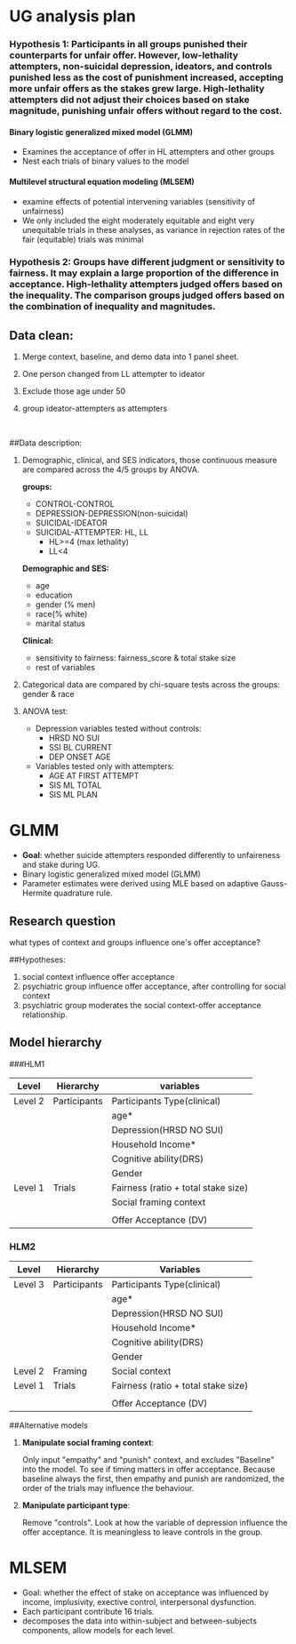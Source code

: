 

# UG analysis plan 

### **Hypothesis 1**: Participants in all groups punished their counterparts for unfair offer. However, low-lethality attempters, non-suicidal depression, ideators, and controls punished less as the cost of punishment increased, accepting more unfair offers as the stakes grew large. High-lethality attempters did not adjust their choices based on stake magnitude, punishing unfair offers without regard to the cost.

#### Binary logistic generalized mixed model (GLMM)

- Examines the acceptance of offer in HL attempters and other groups
- Nest each trials of binary values to the model

#### Multilevel structural equation modeling (MLSEM)

- examine effects of potential intervening variables (sensitivity of unfairness)
- We only included the eight moderately equitable and eight very unequitable trials in these analyses, as variance in rejection rates of the fair (equitable) trials was minimal

### **Hypothesis 2**: Groups have different judgment or sensitivity to fairness. It may explain a large proportion of the difference in acceptance. High-lethality attempters judged offers based on the inequality. The comparison groups judged offers based on the combination of inequality and magnitudes.



## Data clean:

1. Merge context, baseline, and demo data into 1 panel sheet.

2. One person changed from LL attempter to ideator

3. Exclude those age under 50

4. group ideator-attempters as attempters

   ​

##Data description:

1. Demographic, clinical, and SES indicators, those continuous measure  are compared across the 4/5 groups by ANOVA.

   **groups:**

   - CONTROL-CONTROL
   - DEPRESSION-DEPRESSION(non-suicidal)
   - SUICIDAL-IDEATOR
   - SUICIDAL-ATTEMPTER: HL, LL
     - HL>=4 (max lethality)
     - LL<4

   **Demographic and SES:**

   - age
   - education
   - gender (% men)
   - race(% white) 
   - marital status

   **Clinical:**

   - sensitivity to fairness: fairness_score & total stake size
   - rest of variables

2. Categorical data are compared by chi-square tests across the groups: gender & race

3. ANOVA test:

   - Depression variables tested without controls:
     - HRSD NO SUI
     - SSI BL CURRENT
     - DEP ONSET AGE
   - Variables tested only with attempters:
     - AGE AT FIRST ATTEMPT
     - SIS ML TOTAL
     - SIS ML PLAN





# GLMM 



- **Goal**: whether suicide attempters responded differently to unfaireness and stake during UG.
- Binary logistic generalized mixed model (GLMM)
- Parameter estimates were derived using MLE based on adaptive Gauss-Hermite quadrature rule.

## Research question

what types of context and groups influence one's offer acceptance?

##Hypotheses:

1. social context influence offer acceptance
2. psychiatric group influence offer acceptance, after controlling for social context
3. psychiatric group moderates the social context-offer acceptance relationship. 



## Model hierarchy

###HLM1

| Level   | Hierarchy    | variables                           |
| ------- | ------------ | ----------------------------------- |
| Level 2 | Participants | Participants Type(clinical)         |
|         |              | age*                                |
|         |              | Depression(HRSD NO SUI)             |
|         |              | Household Income*                   |
|         |              | Cognitive ability(DRS)              |
|         |              | Gender                              |
| Level 1 | Trials       | Fairness (ratio + total stake size) |
|         |              | Social framing context              |
|         |              |                                     |
|         |              | Offer Acceptance (DV)               |

### HLM2

| Level   | Hierarchy    | Variables                           |
| ------- | ------------ | ----------------------------------- |
| Level 3 | Participants | Participants Type(clinical)         |
|         |              | age*                                |
|         |              | Depression(HRSD NO SUI)             |
|         |              | Household Income*                   |
|         |              | Cognitive ability(DRS)              |
|         |              | Gender                              |
| Level 2 | Framing      | Social context                      |
| Level 1 | Trials       | Fairness (ratio + total stake size) |
|         |              |                                     |
|         |              | Offer Acceptance (DV)               |



##Alternative models

1. **Manipulate social framing context**:

   Only input "empathy" and "punish" context, and excludes "Baseline" into the model. To see if timing matters in offer acceptance. Because baseline always the first, then empathy and punish are randomized, the order of the trials may influence the behaviour. 

2. **Manipulate participant type**:

   Remove "controls". Look at how the variable of depression influence the offer acceptance. It is meaningless to leave controls in the group. 



# MLSEM



- Goal: whether the effect of stake on acceptance was influenced by income, implusivity, exective control, interpersonal dysfunction.
- Each participant contribute 16 trials.
- decomposes the data into within-subject and between-subjects components, allow models for each level.







